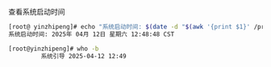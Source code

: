 查看系统启动时间

```bash
[root@ yinzhipeng]# echo "系统启动时间: $(date -d "$(awk '{print $1}' /proc/uptime) seconds ago")" 
系统启动时间: 2025年 04月 12日 星期六 12:48:48 CST
```



```bash
[root@yinzhipeng]# who -b 
         系统引导 2025-04-12 12:49
```

